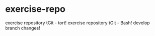 # exercise-repo
exercise repository tGit - tort!
exercise repository tGit - Bash!
develop branch changes!